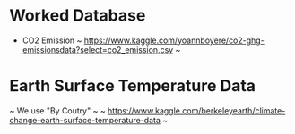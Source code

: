 # Worked Database 

* CO2 Emission
~ https://www.kaggle.com/yoannboyere/co2-ghg-emissionsdata?select=co2_emission.csv ~

# Earth Surface Temperature Data
~ We use "By Coutry" ~
~ https://www.kaggle.com/berkeleyearth/climate-change-earth-surface-temperature-data ~
